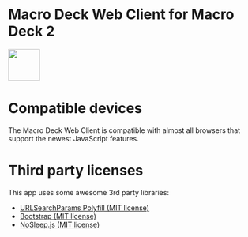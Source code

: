 # Macro Deck Web Client for Macro Deck 2


<img height="64px" src="https://macrodeck.org/images/works_with_macrodeck2.png" />

# Compatible devices
The Macro Deck Web Client is compatible with almost all browsers that support the newest JavaScript features.


# Third party licenses
This app uses some awesome 3rd party libraries:
- [URLSearchParams Polyfill (MIT license)](https://github.com/jerrybendy/url-search-params-polyfill)
- [Bootstrap (MIT license)](https://github.com/twbs/bootstrap)
- [NoSleep.js (MIT license)](https://github.com/richtr/NoSleep.js/)
